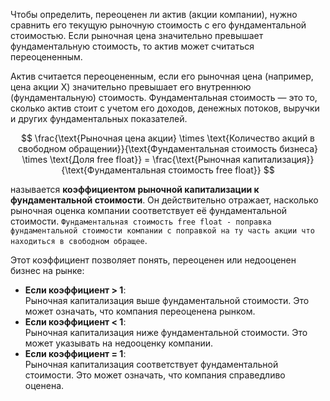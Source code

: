 Чтобы определить, переоценен ли актив (акции компании), нужно сравнить его текущую рыночную стоимость с его фундаментальной стоимостью. Если рыночная цена значительно превышает фундаментальную стоимость, то актив может считаться переоцененным.

Актив считается переоцененным, если его рыночная цена (например, цена акции X)  значительно превышает его внутреннюю (фундаментальную) стоимость. Фундаментальная стоимость — это то, сколько актив стоит с учетом его доходов, денежных потоков, выручки и других фундаментальных показателей.

$$
 \frac{\text{Рыночная цена акции} \times \text{Количество акций в свободном обращении}}{\text{Фундаментальная стоимость бизнеса} \times \text{Доля free float}} = \frac{\text{Рыночная капитализация}} {\text{Фундаментальная стоимость free float}}
$$

называется **коэффициентом рыночной капитализации к фундаментальной стоимости**. Он действительно отражает, насколько рыночная оценка компании соответствует её фундаментальной стоимости. `Фундаментальная стоимость free float - поправка фундаментальной стоимости компании с поправкой на ту часть акции что находиться в свободном обращее`.

Этот коэффициент позволяет понять, переоценен или недооценен бизнес на рынке:
- **Если коэффициент > 1**:  
  Рыночная капитализация выше фундаментальной стоимости. Это может означать, что компания переоценена рынком.
- **Если коэффициент < 1**:  
  Рыночная капитализация ниже фундаментальной стоимости. Это может указывать на недооценку компании.
- **Если коэффициент = 1**:  
  Рыночная капитализация соответствует фундаментальной стоимости. Это может означать, что компания справедливо оценена.
